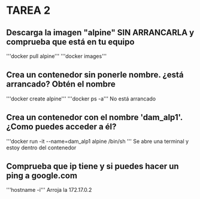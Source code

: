 # TAREA 2

## Descarga la imagen "alpine" SIN ARRANCARLA y comprueba que está en tu equipo
'''docker pull alpine'''
'''docker images'''

## Crea un contenedor sin ponerle nombre. ¿está arrancado? Obtén el nombre
'''docker create alpine'''
'''docker ps -a'''
No está arrancado

## Crea un contenedor con el nombre 'dam_alp1'. ¿Como puedes acceder a él?
'''docker run -it --name=dam_alp1 alpine /bin/sh
'''
Se abre una terminal y estoy dentro del contenedor

## Comprueba que ip tiene y si puedes hacer un ping a google.com
'''hostname -i'''
Arroja la 172.17.0.2
